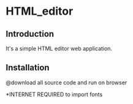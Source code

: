 # HTML_editor


## Introduction

It's a simple HTML editor web application.


## Installation

@download all source code and run on browser

*INTERNET REQUIRED to import fonts
